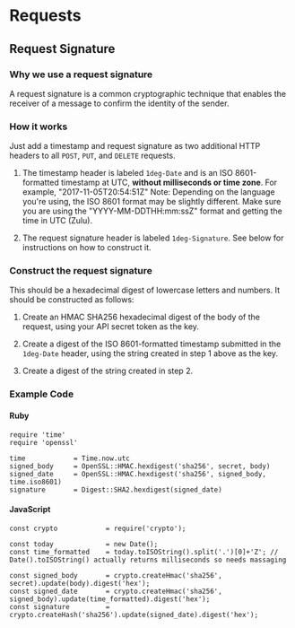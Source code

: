 # Requests

## Request Signature

### Why we use a request signature

A request signature is a common cryptographic technique that enables the receiver of a message to confirm the identity of the sender.

### How it works

Just add a timestamp and request signature as two additional HTTP headers to all `POST`, `PUT`, and `DELETE` requests.

1. The timestamp header is labeled `1deg-Date` and is an ISO 8601-formatted timestamp at UTC, **without milliseconds or time zone**. For example, "2017-11-05T20:54:51Z" Note: Depending on the language you're using, the ISO 8601 format may be slightly different. Make sure you are using the "YYYY-MM-DDTHH:mm:ssZ" format and getting the time in UTC (Zulu).

2. The request signature header is labeled `1deg-Signature`. See below for instructions on how to construct it.

### Construct the request signature

This should be a hexadecimal digest of lowercase letters and numbers. It should be constructed as follows:

1. Create an HMAC SHA256 hexadecimal digest of the body of the request, using your API secret token as the key.

2. Create a digest of the ISO 8601-formatted timestamp submitted in the `1deg-Date` header, using the string created in step 1 above as the key.

3. Create a digest of the string created in step 2.

### Example Code

#### Ruby

	require 'time'
	require 'openssl'

	time 			= Time.now.utc
	signed_body 	= OpenSSL::HMAC.hexdigest('sha256', secret, body)
	signed_date 	= OpenSSL::HMAC.hexdigest('sha256', signed_body, time.iso8601)
	signature 	   	= Digest::SHA2.hexdigest(signed_date)

#### JavaScript

	const crypto 			= require('crypto');
	
	const today				= new Date();
	const time_formatted 	= today.toISOString().split('.')[0]+'Z'; // Date().toISOString() actually returns milliseconds so needs massaging

	const signed_body 		= crypto.createHmac('sha256', secret).update(body).digest('hex');
	const signed_date 		= crypto.createHmac('sha256', signed_body).update(time_formatted).digest('hex');
	const signature 		= crypto.createHash('sha256').update(signed_date).digest('hex');

